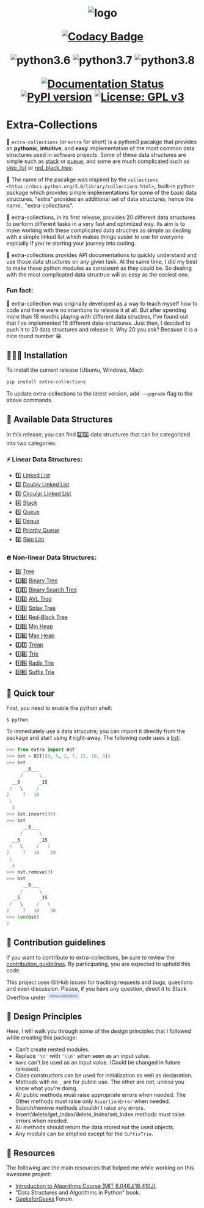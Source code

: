 <h1 align="center">
<!-- <p>Extra-Collections</p> -->
<img src="https://extra-collections.readthedocs.io/en/latest/_images/light-logo.png" height=400 alt="logo">

[![Codacy Badge](https://app.codacy.com/project/badge/Grade/fe844ba14d8c4b18bc67e74d5005da06)](https://www.codacy.com/gh/Anwarvic/extra-collections/dashboard?utm_source=github.com&amp;utm_medium=referral&amp;utm_content=Anwarvic/extra-collections&amp;utm_campaign=Badge_Grade)

![python3.6](https://github.com/Anwarvic/extra-collections/workflows/python3.6/badge.svg)
![python3.7](https://github.com/Anwarvic/extra-collections/workflows/python3.7/badge.svg)
![python3.8](https://github.com/Anwarvic/extra-collections/workflows/python3.8/badge.svg)

[![Documentation Status](https://readthedocs.org/projects/extra-collections/badge/?version=latest)](https://extra-collections.readthedocs.io/en/latest/?badge=latest)
[![PyPI version](https://badge.fury.io/py/extra-collections.svg)](https://badge.fury.io/py/extra-collections)
[![License: GPL v3](https://img.shields.io/badge/License-GPLv3-blue.svg)](https://www.gnu.org/licenses/gpl-3.0)

</h1>

# Extra-Collections
👋 `extra-collections` (or `extra` for short) is a python3 pacakge that provides
an **pythonic**, **intuitive**, and **easy** implementation of the most common
data structures used in software projects. Some of these data structures are
simple such as
[stack](https://extra-collections.readthedocs.io/en/latest/rst/lists/stack.html)
or [queue](https://extra-collections.readthedocs.io/en/latest/rst/lists/queue.html);
and some are much complicated such as
[skip_list](https://extra-collections.readthedocs.io/en/latest/rst/lists/skip_list.html)
or [red_black_tree](https://extra-collections.readthedocs.io/en/latest/rst/trees/red_black_tree.html).

🧐 The name of the pacakge was inspired by the 
`collections <https://docs.python.org/3.8/library/collections.html>`_ built-in
python package which provides simple implementations for some of the basic data
structures. "extra" provides an additional set of data structures, hence the
name.. "extra-collections".

🤯 extra-collections, in its first release, provides 20 different data
structures to perform different tasks in a very fast and optimized way. Its aim
is to make working with these complicated data structres as simple as dealing
with a simple linked list which makes things easier to use for everyone
espcially if you're starting your journey into coding.

📒 extra-collections provides API documentations to quickly understand and use
those data structures on any given task. At the same time, I did my best to 
make these python modules as consistent as they could be. So dealing with the 
most complicated data structrue will as easy as the easiest one.

### **Fun fact:**

🤤 extra-collection was originally developed as a way to teach myself how to
code and there were no intentions to release it at all. But after spending more
than 18 months playing with different data structres, I've found out that I've
implemented 16 different data-structures. Just then, I decided to push it to 20
data structures and release it. Why 20 you ask? Because it is a nice round
number 😁.


## 👨🏻‍💻 Installation
To install the current release (Ubuntu, Windows, Mac):

```bash
pip install extra-collections
```

To update extra-collections to the latest version, add `--upgrade` flag to the
above commands.


## 🦾 Available Data Structures
In this release, you can find 2️⃣0️⃣ data structures that can be categorized into
two categories:

### ⚡️ Linear Data Structures:
* 1️⃣ [Linked List](https://extra-collections.readthedocs.io/en/latest/rst/lists/linked_list.html)
* 2️⃣ [Doubly Linked List](https://extra-collections.readthedocs.io/en/latest/rst/lists/doubly_linked_list.html)
* 3️⃣ [Circular Linked List](https://extra-collections.readthedocs.io/en/latest/rst/lists/circular_linked_list.html)
* 4️⃣ [Stack](https://extra-collections.readthedocs.io/en/latest/rst/lists/stack.html)
* 5️⃣ [Queue](https://extra-collections.readthedocs.io/en/latest/rst/lists/queue.html)
* 6️⃣ [Deque](https://extra-collections.readthedocs.io/en/latest/rst/lists/deque.html)
* 7️⃣ [Priority Queue](https://extra-collections.readthedocs.io/en/latest/rst/lists/priority_queue.html)
* 8️⃣ [Skip List](https://extra-collections.readthedocs.io/en/latest/rst/lists/skip_list.html)

### 🔥 Non-linear Data Structures:
* 9️⃣   [Tree](https://extra-collections.readthedocs.io/en/latest/rst/trees/tree.html)
* 1️⃣0️⃣ [Binary Tree](https://extra-collections.readthedocs.io/en/latest/rst/trees/binary_tree.html)
* 1️⃣1️⃣ [Binary Search Tree](https://extra-collections.readthedocs.io/en/latest/rst/trees/bst.html)
* 1️⃣2️⃣ [AVL Tree](https://extra-collections.readthedocs.io/en/latest/rst/trees/avl.html)
* 1️⃣3️⃣ [Splay Tree](https://extra-collections.readthedocs.io/en/latest/rst/trees/splay_tree.html)
* 1️⃣4️⃣ [Red-Black Tree](https://extra-collections.readthedocs.io/en/latest/rst/trees/red_black_tree.html)
* 1️⃣5️⃣ [Min Heap](https://extra-collections.readthedocs.io/en/latest/rst/trees/min_heap.html)
* 1️⃣6️⃣ [Max Heap](https://extra-collections.readthedocs.io/en/latest/rst/trees/max_heap.html)
* 1️⃣7️⃣ [Treap](https://extra-collections.readthedocs.io/en/latest/rst/trees/treap.html)
* 1️⃣8️⃣ [Trie](https://extra-collections.readthedocs.io/en/latest/rst/trees/trie.html)
* 1️⃣9️⃣ [Radix Trie](https://extra-collections.readthedocs.io/en/latest/rst/trees/radix_trie.html)
* 2️⃣0️⃣ [Suffix Trie](https://extra-collections.readthedocs.io/en/latest/rst/trees/suffix_trie.html)


## 🚀 Quick tour
First, you need to enable the python shell:

```shell
$ python
```

To immediately use a data strucutre, you can import it directly from the package
and start using it right-away. The following code uses a [bst](https://extra-collections.readthedocs.io/en/latest/rst/trees/bst.html):

```python
>>> from extra import BST
>>> bst = BST([8, 5, 2, 7, 15, 10, 3])
>>> bst
      __8___
     /      \
  __5       _15
 /   \     /
2     7   10
 \
  3
>>> bst.insert(30)
>>> bst
      __8___
     /      \
  __5       _15
 /   \     /   \
2     7   10    30
 \
  3
>>> bst.remove(3)
>>> bst
      __8___
     /      \
  __5       _15
 /   \     /   \
2     7   10    30
>>> len(bst)
7
```

## 🤝 Contribution guidelines
If you want to contribute to extra-collections, be sure to review the 
[contribution_guidelines](https://extra-collections.readthedocs.io/en/latest/contribution.html). 
By participating, you are expected to uphold
this code.

This project uses GitHub issues for tracking requests and bugs, questions and
even discussion. Please, if you have any question, direct it to Stack Overflow
under <a href="https://stackoverflow.com/questions/tagged/extra-collections">
<img src="./docs/source/img/stackoverflow-tag.png" height="20">
</a>


## 🚧 Design Principles

Here, I will walk you through some of the design principles that I followed
while creating this package:

- Can't create nested modules.
- Replace `'\n'` with `'\\n'` when seen as an input value.
- `None` can't be used as an input value. (Could be changed in future releases).
- Class constructors can be used for initialization as well as declaration.
- Methods with no `_` are for public use. The other are not; unless you know
what you're doing. 
- All public methods must raise appropriate errors when needed. The Other
methods must raise only `AssertionError` when needed.
- Search/remove methods shouldn't raise any errors.
- Insert/delete/get_index/delete_index/set_index methods must raise errors when
needed.
- All methods should return the data stored not the used objects.
- Any module can be emptied except for the `SuffixTrie`.


## 📕 Resources

The following are the main resources that helped me while working on this
awesome project:

- [Introduction to Algorithms Course (MIT 6.046J/18.410J)](https://www.youtube.com/playlist?list=PLDC836E1A1076378E>).
- "Data Structures and Algorithms in Python" book.
- [GeeksforGeeks](https://www.geeksforgeeks.org/) Forum.